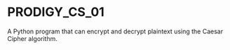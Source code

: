 # PRODIGY_CS_01
A Python program that can encrypt and decrypt plaintext using the Caesar Cipher algorithm.
